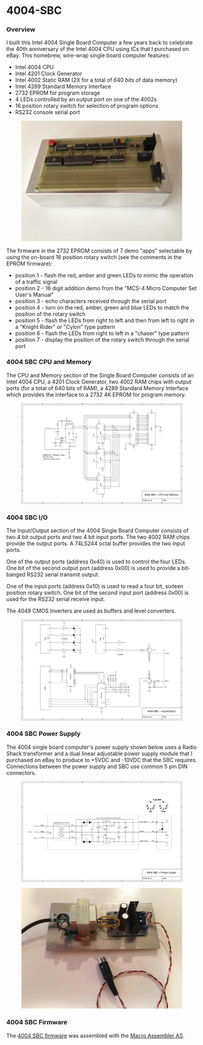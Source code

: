 # 4004-SBC
### Overview
I built this Intel 4004 Single Board Computer a few years back to celebrate the 40th anniversary of the Intel 4004 CPU using ICs that I purchased on eBay. This homebrew, wire-wrap single board computer features:
- Intel 4004 CPU
- Intel 4201 Clock Generator
- Intel 4002 Static RAM (2X for a total of 640 *bits* of data memory)
- Intel 4289 Standard Memory Interface
- 2732 EPROM for program storage
- 4 LEDs controlled by an output port on one of the 4002s
- 16 position rotary switch for selection of program options
- RS232 console serial port
<figure>
  <img src="/images/4004%20SBC.jpg"/>
</figure>

The firmware in the 2732 EPROM consists of 7 demo "apps" selectable by using the on-board 16 position rotary switch (see the comments in the EPROM firmware):
- position 1 - flash the red, amber and green LEDs to mimic the operation of a traffic signal
- position 2 - 16 digit addition demo from the "MCS-4 Micro Computer Set User's Manual"
- position 3 - echo characters received through the serial port
- position 4 - turn on the red, amber, green and blue LEDs to match the position of the rotary switch
- position 5 - flash the LEDs from right to left and then from left to right in a "Knight Rider" or "Cylon" type pattern
- position 6 - flash the LEDs from right to left in a "chaser" type pattern
- position 7 - display the position of the rotary switch through the serial port

### 4004 SBC CPU and Memory
The CPU and Memory section of the Single Board Computer consists of an Intel 4004 CPU, a 4201 Clock Generator, two 4002 RAM chips with output ports (for a total of 640 bits of RAM), a 4289 Standard Memory Interface which provides the interface to a 2732 4K EPROM for program memory.
<figure>
  <img src="/images/4004%20SBC%20CPU.png"/>
</figure>

### 4004 SBC I/O
The Input/Output section of the 4004 Single Board Computer consists of two 4 bit output ports and two 4 bit input ports. The two 4002 RAM chips provide the output ports. A 74LS244 octal buffer provides the two input ports.

One of the output ports (address 0x40) is used to control the four LEDs. One bit of the second output port (address 0x00) is used to provide a bit-banged RS232 serial transmit output.

One of the input ports (address 0x10) is used to read a four bit, sixteen position rotary switch. One bit of the second input port (address 0x00) is used for the RS232 serial receive input.

The 4049 CMOS Inverters are used as buffers and level converters.
<figure>
  <img src="/images/4004%20SBC%20IO.png"/>
</figure>

### 4004 SBC Power Supply
The 4004 single board computer's power supply shown below uses a Radio Shack transformer and a dual linear adjustable power supply module that I purchased on eBay to produce to +5VDC and -10VDC that the SBC requires. Connections between the power supply and SBC use common 5 pin DIN connectors.
<figure>
  <img src="/images/4004%20SBC%20PS.png"/>
</figure>

<figure>
  <img src="/images/Power%20Supply.jpg"/>
</figure>

### 4004 SBC Firmware
The [4004 SBC firmware](4004%20SBC%20Source.asm) was assembled with the [Macro Assembler AS](http://john.ccac.rwth-aachen.de:8000/as/).
